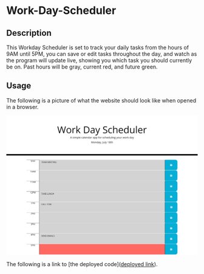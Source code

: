 # Work-Day-Scheduler

## Description
This Workday Scheduler is set to track your daily tasks from the hours of 9AM until 5PM, you can save or edit tasks throughout the day, and watch as the program will update live, showing you which task you should currently be on. Past hours will be gray, current red, and future green.

## Usage
The following is a picture of what the website should look like when opened in a browser. 


![This is a screenshot image](./Assets/images/scheduler%20screenshot.png)

The following is a link to [the deployed code]([deployed link](https://jessalane.github.io/Work-Day-Scheduler/)).
